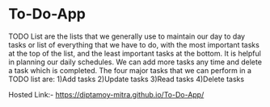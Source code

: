 # To-Do-App

TODO List are the lists that we generally use to maintain our day to day tasks or list of everything that we have to do, with the most important tasks at the top of the list, and the least important tasks at the bottom. It is helpful in planning our daily schedules. We can add more tasks any time and delete a task which is completed. The four major tasks that we can perform in a TODO list are:
1)Add tasks
2)Update tasks
3)Read tasks
4)Delete tasks

Hosted  Link:- https://diptamoy-mitra.github.io/To-Do-App/

